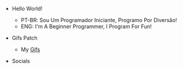 - Hello World!
  - PT-BR: Sou Um Programador Iniciante, Programo Por Diversão!
  - ENG: I'm A Beginner Programmer, I Program For Fun!

- Gifs Patch
  - My [Gifs](https://github.com/GuineaPigCode/GuineaPigCode/tree/GIFS-Patch)

- Socials
